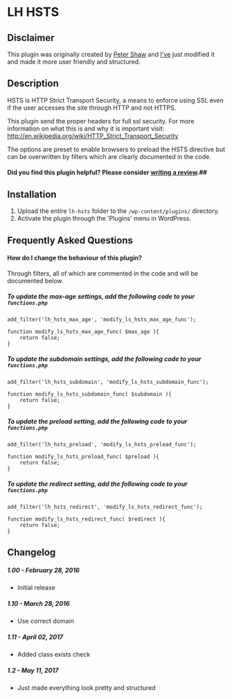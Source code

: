# LH HSTS

## Disclaimer
This plugin was originally created by [Peter Shaw](https://profiles.wordpress.org/shawfactor) and [I've](https://github.com/asithade) just modified it and made it more user friendly and structured.

## Description

HSTS is HTTP Strict Transport Security, a means to enforce using SSL even if the user accesses the site through HTTP and not HTTPS.

This plugin send the proper headers for full ssl security. For more information on what this is and why it is important visit: http://en.wikipedia.org/wiki/HTTP_Strict_Transport_Security

The options are preset to enable browsers to preload the HSTS directive but can be overwritten by filters which are clearly documented in the code.

#### Did you find this plugin helpful? Please consider [writing a review](https://wordpress.org/support/view/plugin-reviews/lh-hsts).##

## Installation

1. Upload the entire `lh-hsts` folder to the `/wp-content/plugins/` directory.
2. Activate the plugin through the 'Plugins' menu in WordPress.

## Frequently Asked Questions

#### How do I change the behaviour of this plugin?

Through filters, all of which are commented in the code and will be documented below.

##### To update the max-age settings, add the following code to your `functions.php`
```
add_filter('lh_hsts_max_age', 'modify_ls_hsts_max_age_func');

function modify_ls_hsts_max_age_func( $max_age ){
	return false;
}
```

##### To update the subdomain settings, add the following code to your `functions.php`
```
add_filter('lh_hsts_subdomain', 'modify_ls_hsts_subdomain_func');

function modify_ls_hsts_subdomain_func( $subdomain ){
	return false;
}
```

##### To update the preload setting, add the following code to your `functions.php`
```
add_filter('lh_hsts_preload', 'modify_ls_hsts_preload_func');

function modify_ls_hsts_preload_func( $preload ){
	return false;
}
```

##### To update the redirect setting, add the following code to your `functions.php`
```
add_filter('lh_hsts_redirect', 'modify_ls_hsts_redirect_func');

function modify_ls_hsts_redirect_func( $redirect ){
	return false;
}
```

## Changelog

##### 1.00 - February 28, 2016
* Initial release

##### 1.10 - March 28, 2016
* Use correct domain

##### 1.11 - April 02, 2017
* Added class exists check

##### 1.2 - May 11, 2017
* Just made everything look pretty and structured
